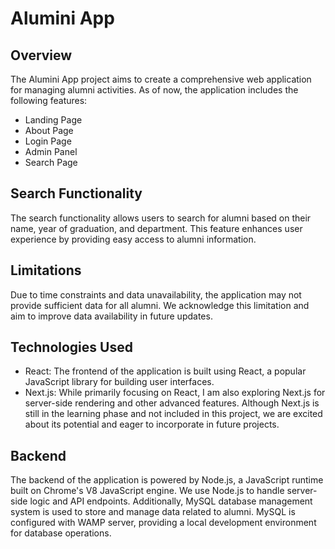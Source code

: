 # Alumini App

## Overview
The Alumini App project aims to create a comprehensive web application for managing alumni activities. As of now, the application includes the following features:

- Landing Page
- About Page
- Login Page
- Admin Panel
- Search Page

## Search Functionality
The search functionality allows users to search for alumni based on their name, year of graduation, and department. This feature enhances user experience by providing easy access to alumni information.

## Limitations
Due to time constraints and data unavailability, the application may not provide sufficient data for all alumni. We acknowledge this limitation and aim to improve data availability in future updates.

## Technologies Used
- React: The frontend of the application is built using React, a popular JavaScript library for building user interfaces.
- Next.js: While primarily focusing on React, I am also exploring Next.js for server-side rendering and other advanced features. Although Next.js is still in the learning phase and not included in this project, we are excited about its potential and eager to incorporate in future projects.

## Backend
The backend of the application is powered by Node.js, a JavaScript runtime built on Chrome's V8 JavaScript engine. We use Node.js to handle server-side logic and API endpoints. Additionally, MySQL database management system is used to store and manage data related to alumni. MySQL is configured with WAMP server, providing a local development environment for database operations.
